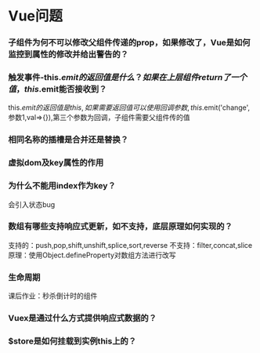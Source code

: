 # Vue问题
### 子组件为何不可以修改父组件传递的prop，如果修改了，Vue是如何监控到属性的修改并给出警告的？
### 触发事件-this.$emit的返回值是什么？如果在上层组件return了一个值，this.$emit能否接收到？
this.$emit的返回值是this,如果需要返回值可以使用回调参数,this.$emit('change',参数1,val=>{}),第三个参数为回调，子组件需要父组件传的值
### 相同名称的插槽是合并还是替换？
### 虚拟dom及key属性的作用
### 为什么不能用index作为key？
会引入状态bug
### 数组有哪些支持响应式更新，如不支持，底层原理如何实现的？
支持的：push,pop,shift,unshift,splice,sort,reverse
不支持：filter,concat,slice
原理：使用Object.defineProperty对数组方法进行改写
### 生命周期
课后作业：秒杀倒计时的组件

### Vuex是通过什么方式提供响应式数据的？
### $store是如何挂载到实例this上的？
